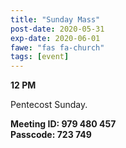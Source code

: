 ```yaml
---
title: "Sunday Mass"
post-date: 2020-05-31
exp-date: 2020-06-01
fawe: "fas fa-church"
tags: [event]
---
```

**12 PM**

Pentecost Sunday.

**Meeting ID: 979 480 457**
<br>
**Passcode: 723 749**